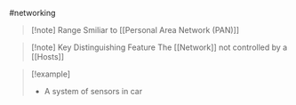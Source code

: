 #networking 
>[!note] Range
>Smiliar to [[Personal Area Network (PAN)]]

>[!note] Key Distinguishing Feature
>The [[Network]] not controlled by a [[Hosts]]

>[!example]
>- A system of sensors in car
